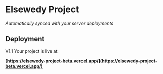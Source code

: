 # Elsewedy Project

*Automatically synced with your server deployments*



## Deployment
V1.1
Your project is live at:

**[https://elsewedy-project-beta.vercel.app/](https://elsewedy-project-beta.vercel.app/)**

